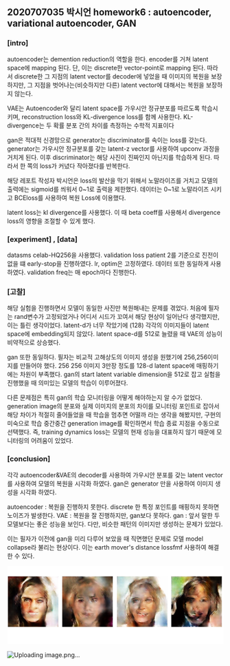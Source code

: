 ## 2020707035 박시언 homework6 : autoencoder, variational autoencoder, GAN

### [intro]
autoencoder는 demention reduction의 역할을 한다. encoder를 거쳐 latent space에 mapping 된다. 단, 이는 discrete한 vector-point로 mapping 된다.
따라서 discrete한 그 지점의 latent vector를 decoder에 넣었을 때 이미지의 복원을 보장하지만, 그 지점을 벗어나는(비슷하지만 다른) latent vector에 대해서는 복원을 보장하지 않는다.

VAE는 Autoencoder와 달리 latent space를 가우시안 정규분포를 따르도록 학습시키며, reconstruction loss와 KL-divergence loss를 함께 사용한다.
KL-divergence는 두 확률 분포 간의 차이를 측정하는 수학적 지표이다

gan은 적대적 신경망으로 generator는 discriminator를 속이는 loss를 갖는다. generator는 가우시안 정규분포를 갖는 latent-z vector를 사용하여 upconv 과정을 거치게 된다.
이후 discriminator는 해당 사진이 진짜인지 아닌지를 학습하게 된다. 따라서 한 쪽의 loss가 커녔다 작아졌다를 반복한다.

해당 레포트 작성자 박시언은 loss의 발산을 막기 위해서 노말라이즈를 거치고 모델의 출력에는 sigmoid를 씌워서 0~1로 출력을 제한했다.
데이터는 0~1로 노말라이즈 시키고 BCEloss를 사용하여 복원 Loss에 이용했다.

latent loss는 kl divergence를 사용했다. 이 때 beta coeff를 사용해서 divergence loss의 영향을 조절할 수 있게 했다.

### [experiment] , [data]
datasms celab-HQ256을 사용했다.
validation loss patient 2를 기준으로 진전이 없을 떄 early-stop을 진행하였다.
lr, optim은 고정하였다. 데이터 또한 동일하게 사용하였다. validation freq는 매 epoch마다 진행한다.

### [고찰]

해당 실험을 진행하면서 모델이 동일한 사진만 복원해내는 문제를 겪었다. 처음에 필자는 rand변수가 고정되었거나 어디서 시드가 꼬여서 해당 현상이 일어난다 생각했지만, 이는 틀린 생각이었다. latent-d가 너무 작았기에 (128)
각각의 이미지들이 latent space에 embedding되지 않았다. latent space-d를 512로 늘렸을 때 VAE의 성능이 비약적으로 상승했다.

gan 또한 동일하다. 필자는 비교적 고해상도의 이미지 생성을 원했기에 256,256이미지를 만들어야 했다.
256 256 이미지 3만장 정도를 128-d latent space에 매핑하기에는 차원이 부족했다.
gan의 start latent variable dimension을 512로 잡고 실험을 진행했을 때 의미있는 모델의 학습이 이루어졌다.

다른 문제점은 특히 gan의 학습 모니터링을 어떻게 해야하는지 알 수가 없었다. generation image의 분포와 실제 이미지의 분포의 차이를 모니터링 포인트로 잡아서 해당 차이가 적절히 줄어들었을 때 학습을 멈추면 어떨까 라는 생각을 해봤지만,
구현의 미숙으로 학습 중간중간 generation image를 확인하면서 학습 종료 지점을 수동으로 선택했다. 즉, training dynamics loss는 모델의 현재 성능을 대표하지 않기 때문에 모니터링의 어려움이 있었다.

### [conclusion]

각각 autoencoder&VAE의 decoder를 사용하여 가우시안 분포를 갖는 latent vector를 사용하여 모델의 복원을 시각화 하였다.
gan은 generator 만을 사용하여 이미지 생성을 시각화 하였다.

autoencoder : 복원을 진행하지 못한다. discrete 한 특정 포인트를 매핑하지 못하면 노이즈가 발생한다.
VAE : 복원을 잘 진행하지만, gan보다 못하다. 
gan : 앞서 말한 두 모델보다는 좋은 성능을 보인다. 다만, 비슷한 패턴의 이미지만 생성하는 문제가 있었다.

이는 필자가 이전에 gan을 미리 다루어 보았을 때 직면했던 문제로 모델 model collapse라 불리는 현상이다. 이는 earth mover's distance lossfmf 사용하여 해결한 수 있다.


![img_1.png](img_1.png)

![Uploading image.png…]()

